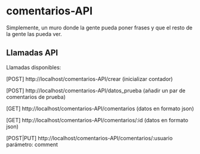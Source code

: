 # comentarios-API
Simplemente, un muro donde la gente pueda poner frases y que el resto de la gente las pueda ver.

## Llamadas API

Llamadas disponibles:

[POST] http://localhost/comentarios-API/crear (inicializar contador)

[POST] http://localhost/comentarios-API/datos_prueba (añadir un par de comentarios de prueba)

[GET] http://localhost/comentarios-API/comentarios (datos en formato json)

[GET] http://localhost/comentarios-API/comentarios/:id (datos en formato json)

[POST|PUT] http://localhost/comentarios-API/comentarios/:usuario
parámetro: comment